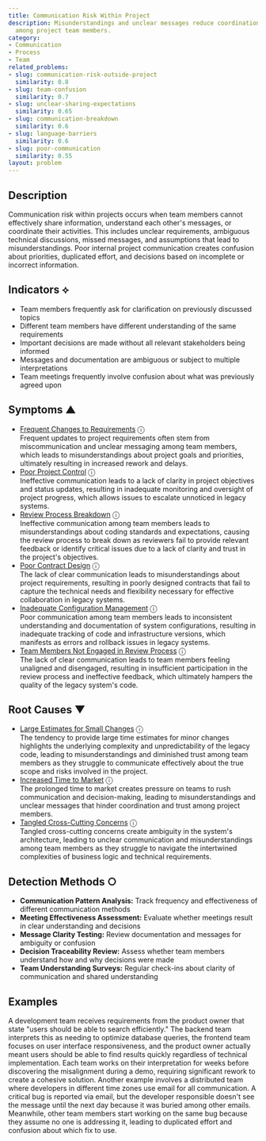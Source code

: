 ```yaml
---
title: Communication Risk Within Project
description: Misunderstandings and unclear messages reduce coordination and trust
  among project team members.
category:
- Communication
- Process
- Team
related_problems:
- slug: communication-risk-outside-project
  similarity: 0.8
- slug: team-confusion
  similarity: 0.7
- slug: unclear-sharing-expectations
  similarity: 0.65
- slug: communication-breakdown
  similarity: 0.6
- slug: language-barriers
  similarity: 0.6
- slug: poor-communication
  similarity: 0.55
layout: problem
---
```


## Description

Communication risk within projects occurs when team members cannot effectively share information, understand each other's messages, or coordinate their activities. This includes unclear requirements, ambiguous technical discussions, missed messages, and assumptions that lead to misunderstandings. Poor internal project communication creates confusion about priorities, duplicated effort, and decisions based on incomplete or incorrect information.

## Indicators ⟡

- Team members frequently ask for clarification on previously discussed topics
- Different team members have different understanding of the same requirements
- Important decisions are made without all relevant stakeholders being informed
- Messages and documentation are ambiguous or subject to multiple interpretations
- Team meetings frequently involve confusion about what was previously agreed upon

## Symptoms ▲
- [Frequent Changes to Requirements](frequent-changes-to-requirements.md) <span class="info-tooltip" title="Confidence: 0.471, Strength: 0.683">ⓘ</span>
<br/>  Frequent updates to project requirements often stem from miscommunication and unclear messaging among team members, which leads to misunderstandings about project goals and priorities, ultimately resulting in increased rework and delays.
- [Poor Project Control](poor-project-control.md) <span class="info-tooltip" title="Confidence: 0.415, Strength: 0.886">ⓘ</span>
<br/>  Ineffective communication leads to a lack of clarity in project objectives and status updates, resulting in inadequate monitoring and oversight of project progress, which allows issues to escalate unnoticed in legacy systems.
- [Review Process Breakdown](review-process-breakdown.md) <span class="info-tooltip" title="Confidence: 0.387, Strength: 0.625">ⓘ</span>
<br/>  Ineffective communication among team members leads to misunderstandings about coding standards and expectations, causing the review process to break down as reviewers fail to provide relevant feedback or identify critical issues due to a lack of clarity and trust in the project's objectives.
- [Poor Contract Design](poor-contract-design.md) <span class="info-tooltip" title="Confidence: 0.316, Strength: 0.939">ⓘ</span>
<br/>  The lack of clear communication leads to misunderstandings about project requirements, resulting in poorly designed contracts that fail to capture the technical needs and flexibility necessary for effective collaboration in legacy systems.
- [Inadequate Configuration Management](inadequate-configuration-management.md) <span class="info-tooltip" title="Confidence: 0.310, Strength: 0.904">ⓘ</span>
<br/>  Poor communication among team members leads to inconsistent understanding and documentation of system configurations, resulting in inadequate tracking of code and infrastructure versions, which manifests as errors and rollback issues in legacy systems.
- [Team Members Not Engaged in Review Process](team-members-not-engaged-in-review-process.md) <span class="info-tooltip" title="Confidence: 0.301, Strength: 0.652">ⓘ</span>
<br/>  The lack of clear communication leads to team members feeling unaligned and disengaged, resulting in insufficient participation in the review process and ineffective feedback, which ultimately hampers the quality of the legacy system's code.

## Root Causes ▼
- [Large Estimates for Small Changes](large-estimates-for-small-changes.md) <span class="info-tooltip" title="Confidence: 0.316, Strength: 0.817">ⓘ</span>
<br/>  The tendency to provide large time estimates for minor changes highlights the underlying complexity and unpredictability of the legacy code, leading to misunderstandings and diminished trust among team members as they struggle to communicate effectively about the true scope and risks involved in the project.
- [Increased Time to Market](increased-time-to-market.md) <span class="info-tooltip" title="Confidence: 0.305, Strength: 0.921">ⓘ</span>
<br/>  The prolonged time to market creates pressure on teams to rush communication and decision-making, leading to misunderstandings and unclear messages that hinder coordination and trust among project members.
- [Tangled Cross-Cutting Concerns](tangled-cross-cutting-concerns.md) <span class="info-tooltip" title="Confidence: 0.302, Strength: 0.938">ⓘ</span>
<br/>  Tangled cross-cutting concerns create ambiguity in the system's architecture, leading to unclear communication and misunderstandings among team members as they struggle to navigate the intertwined complexities of business logic and technical requirements.

## Detection Methods ○

- **Communication Pattern Analysis:** Track frequency and effectiveness of different communication methods
- **Meeting Effectiveness Assessment:** Evaluate whether meetings result in clear understanding and decisions
- **Message Clarity Testing:** Review documentation and messages for ambiguity or confusion
- **Decision Traceability Review:** Assess whether team members understand how and why decisions were made
- **Team Understanding Surveys:** Regular check-ins about clarity of communication and shared understanding

## Examples

A development team receives requirements from the product owner that state "users should be able to search efficiently." The backend team interprets this as needing to optimize database queries, the frontend team focuses on user interface responsiveness, and the product owner actually meant users should be able to find results quickly regardless of technical implementation. Each team works on their interpretation for weeks before discovering the misalignment during a demo, requiring significant rework to create a cohesive solution. Another example involves a distributed team where developers in different time zones use email for all communication. A critical bug is reported via email, but the developer responsible doesn't see the message until the next day because it was buried among other emails. Meanwhile, other team members start working on the same bug because they assume no one is addressing it, leading to duplicated effort and confusion about which fix to use.
